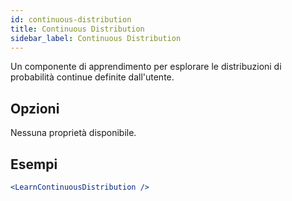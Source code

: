 ```yaml
---
id: continuous-distribution
title: Continuous Distribution
sidebar_label: Continuous Distribution
---
```


Un componente di apprendimento per esplorare le distribuzioni di probabilità continue definite dall'utente.

## Opzioni

Nessuna proprietà disponibile.

## Esempi

```jsx live
<LearnContinuousDistribution />
```

